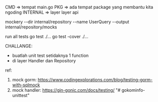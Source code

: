 CMD => tempat main.go
PKG => ada tempat package yang membantu kita ngoding
INTERNAL => layer layer api

mockery --dir internal/repository --name UserQuery --output internal/repository/mocks

run all tests
go test ./...
go test -cover ./...

CHALLANGE:

- buatlah unit test setidaknya 1 function
- di layer Handler dan Repository

ref:

1. mock gorm: https://www.codingexplorations.com/blog/testing-gorm-with-sqlmock
2. mock handler: https://gin-gonic.com/docs/testing/
"# gokominfo-unittest" 
